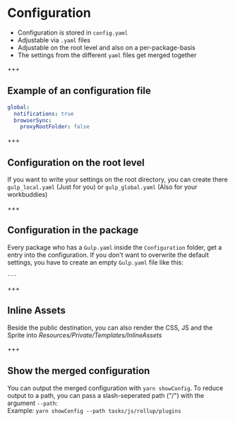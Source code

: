 # Configuration

*   Configuration is stored in `config.yaml`
*   Adjustable via `.yaml` files
*   Adjustable on the root level and also on a per-package-basis
*   The settings from the different `yaml` files get merged together

+++

## Example of an configuration file

```yaml
global:
  notifications: true
  browserSync:
    proxyRootFolder: false
```

+++

## Configuration on the root level

If you want to write your settings on the root directory, you can create
there `gulp_local.yaml` (Just for you) or `gulp_global.yaml` (Also for your workbuddies)

+++

## Configuration in the package

Every package who has a `Gulp.yaml` inside the `Configuration` folder, get
a entry into the configuration. If you don't want to overwrite the default settings,
you have to create an empty `Gulp.yaml` file like this:

    ---

+++

## Inline Assets

Beside the public destination, you can also render the CSS, JS and the Sprite into _Resources/Private/Templates/InlineAssets_

+++

## Show the merged configuration

You can output the merged configuration with `yarn showConfig`. To reduce output
to a path, you can pass a slash-seperated path ("/") with the argument `--path`:  
Example: `yarn showConfig --path tasks/js/rollup/plugins`
